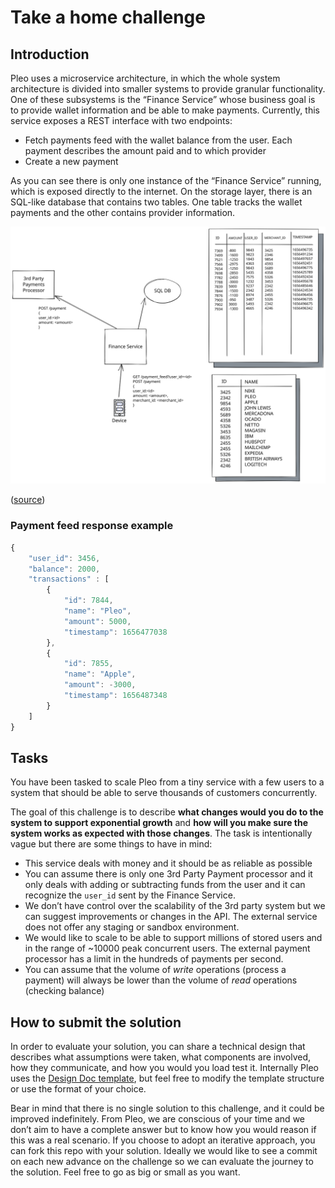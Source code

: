 # Take a home challenge

## Introduction

Pleo uses a microservice architecture, in which the whole system architecture is divided into smaller systems to provide granular functionality. One of these subsystems is the “Finance Service” whose business goal is to provide wallet information and be able to make payments. Currently, this service exposes a REST interface with two endpoints:

- Fetch payments feed with the wallet balance from the user. Each payment describes the amount paid and to which provider
- Create a new payment

As you can see there is only one instance of the “Finance Service” running, which is exposed directly to the internet. On the storage layer, there is an SQL-like database that contains two tables. One table tracks the wallet payments and the other contains provider information.

![architecture.svg](architecture.svg)

([source](https://excalidraw.com/#json=s7Z93k3QuPNb1Iq7qSVAi,EYw_hjaB5OYg2KESC6geqQ))

### Payment feed response example

```jsx
{
	"user_id": 3456,
	"balance": 2000,
	"transactions" : [
		{
			"id": 7844,
			"name": "Pleo",
			"amount": 5000,
			"timestamp": 1656477038
		},
		{
			"id": 7855,
			"name": "Apple",
			"amount": -3000,
			"timestamp": 1656487348
		}
	]
}
```

## Tasks

You have been tasked to scale Pleo from a tiny service with a few users to a system that should be able to serve thousands of customers concurrently. 

The goal of this challenge is to describe **what changes would you do to the system to support exponential growth** and **how will you make sure the system works as expected with those changes**. The task is intentionally vague but there are some things to have in mind:

- This service deals with money and it should be as reliable as possible
- You can assume there is only one 3rd Party Payment processor and it only deals with adding or subtracting funds from the user and it can recognize the `user_id` sent by the Finance Service.
- We don’t have control over the scalability of the 3rd party system but we can suggest improvements or changes in the API. The external service does not offer any staging or sandbox environment.
- We would like to scale to be able to support millions of stored users and in the range of ~10000 peak concurrent users. The external payment processor has a limit in the hundreds of payments per second.
- You can assume that the volume of *write* operations (process a payment) will always be lower than the volume of *read* operations (checking balance)

## How to submit the solution

In order to evaluate your solution, you can share a technical design that describes what assumptions were taken, what components are involved, how they communicate, and how you would you load test it. Internally Pleo uses the [Design Doc template](Template-Design-Doc.md),  but feel free to modify the template structure or use the format of your choice. 

Bear in mind that there is no single solution to this challenge, and it could be improved indefinitely. From Pleo, we are conscious of your time and we don’t aim to have a complete answer but to know how you would reason if this was a real scenario. If you choose to adopt an iterative approach, you can fork this repo with your solution. Ideally we would like to see a commit on each new advance on the challenge so we can evaluate the journey to the solution. Feel free to go as big or small as you want.